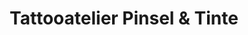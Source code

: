 ---
title: "Tattooatelier Pinsel & Tinte"
url: /altenburg/tattooatelier-pinsel-und-tinte/
shop: Tattoo
---